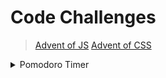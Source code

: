# Code Challenges

> [Advent of JS](https://www.adventofjs.com/)
> [Advent of CSS](https://www.adventofcss.com/)

<details> 
<summary>Pomodoro Timer</summary>
  [Repo](/1-Pomodoro)
</details>
